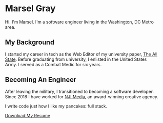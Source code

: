 # Marsel Gray

Hi. I'm Marsel. I'm a software engineer living in the Washington, DC Metro area. 

## My Background
I started my career in tech as the Web Editor of my university paper, [The All State](http://www.theallstate.org/). Before graduating from university, I enlisted in the United States Army. I served as a Combat Medic for six years.

## Becoming An Engineer
After leaving the military, I transitioned to becoming a software developer. Since 2018 I have worked for [NJI Media](https://www.njimedia.com/), an award-winning creative agency. 

I write code just how I like my pancakes: full stack.

[Download My Resume](https://www.marselgray.com/marsel_gray_resume.pdf)

